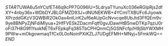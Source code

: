 $START$UWA6u5nYCsfET46q9cPP7G096lU+5LdryaTYunuXc036eRGIpRjs2dfXY+4nby36x+WDbDYJBLGFMZD93J+dNUNEKWB+4YCmITXBUFc6JiyowkXPrzddGKzV3QWBiR2OkOax4ntLirK2uf6eAUpGcNvvcqe8UbJtd3FfQEm9v9ye8BNPyZjNFdiMlyua+2HfFVESkZDacmFqtf0gvJDawHtB5nwDTKp7qziJ0roFi37H8G9fIYsokNET6xFEpkqFq385TbCPHQnmCj5GSNFcfp/H9jSbYWXMH9PWw+mOkgowmaqTfCx0L0oNoinPXiKZLJ7UDgEFMH+MNyj+5FmkWQ==$END$